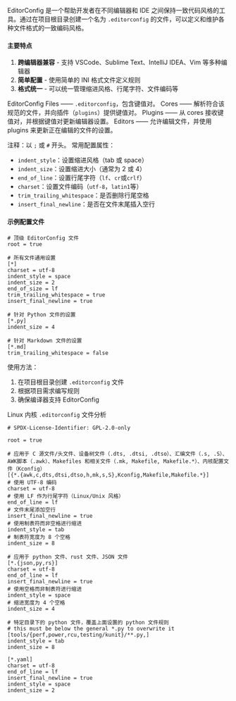 EditorConfig 是一个帮助开发者在不同编辑器和 IDE 之间保持一致代码风格的工具。通过在项目根目录创建一个名为 `.editorconfig` 的文件，可以定义和维护各种文件格式的一致编码风格。

#### 主要特点
1. **跨编辑器兼容** - 支持 VSCode、Sublime Text、IntelliJ IDEA、Vim 等多种编辑器
2. **简单配置** - 使用简单的 INI 格式文件定义规则
3. **格式统一** - 可以统一管理缩进风格、行尾字符、文件编码等

EditorConfig Files —— `.editorconfig`，包含键值对。
Cores —— 解析符合该规范的文件，并向插件（`plugins`）提供键值对。
Plugins —— 从 cores 接收键值对，并根据键值对更新编辑器设置。
Editors —— 允许编辑文件，并使用 plugins 来更新正在编辑的文件的设置。

注释：以 `;` 或 `#` 开头。
常用配置属性：
- `indent_style`：设置缩进风格（tab 或 space）
- `indent_size`：设置缩进大小（通常为 2 或 4）
- `end_of_line`：设置行尾字符（`lf`、`cr`或`crlf`）
- `charset`：设置文件编码（`utf-8`，`latin1`等）
- `trim_trailing_whitespace`：是否删除行尾空格
- `insert_final_newline`：是否在文件末尾插入空行

#### 示例配置文件
```
# 顶级 EditorConfig 文件
root = true

# 所有文件通用设置
[*]
charset = utf-8
indent_style = space
indent_size = 2
end_of_size = lf
trim_trailing_whitespace = true
insert_final_newline = true

# 针对 Python 文件的设置
[*.py]
indent_size = 4

# 针对 Markdown 文件的设置
[*.md]
trim_trailing_whitespace = false
```

使用方法：
1. 在项目根目录创建 `.editorconfig` 文件
2. 根据项目需求编写规则
3. 确保编译器支持 EditorConfig

Linux 内核 `.editorconfig` 文件分析
```
# SPDX-License-Identifier: GPL-2.0-only

root = true

# 应用于 C 源文件/头文件、设备树文件（.dts, .dtsi, .dtso）、汇编文件（.s, .S）、AWK脚本（.awk）、Makefiles 和相关文件（.mk, Makefile, Makefile.*）、内核配置文件（Kconfig）
[{*.{awk,c,dts,dtsi,dtso,h,mk,s,S},Kconfig,Makefile,Makefile.*}]
# 使用 UTF-8 编码
charset = utf-8
# 使用 LF 作为行尾字符（Linux/Unix 风格）
end_of_line = lf
# 文件末尾添加空行
insert_final_newline = true
# 使用制表符而非空格进行缩进
indent_style = tab
# 制表符宽度为 8 个空格
indent_size = 8

# 应用于 python 文件、rust 文件、JSON 文件
[*.{json,py,rs}]
charset = utf-8
end_of_line = lf
insert_final_newline = true
# 使用空格而非制表符进行缩进
indent_style = space
# 缩进宽度为 4 个空格
indent_size = 4

# 特定目录下的 python 文件，覆盖上面设置的 python 文件规则
# this must be below the general *.py to overwrite it
[tools/{perf,power,rcu,testing/kunit}/**.py,]
indent_style = tab
indent_size = 8

[*.yaml]
charset = utf-8
end_of_line = lf
insert_final_newline = true
indent_style = space
indent_size = 2
```




